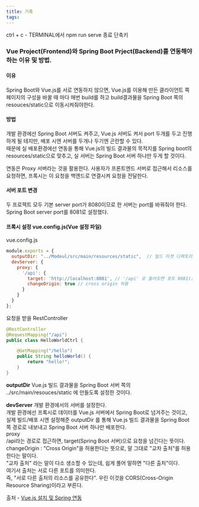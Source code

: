 ```yaml
---
title: 기록
tags: 
---
```


ctrl + c - TERMINAL에서 npm run serve 종료 단축키


### Vue Project(Frontend)와 Spring Boot Prject(Backend)를 연동해야 하는 이유 및 방법.

#### 이유
Spring Boot와 Vue.js를 서로 연동하지 않으면, Vue.js를 이용해 만든 클라이언트 쪽 페이지의 구성을 바꿀 때 마다 매번 build를 하고 build결과물을 Spring Boot 쪽의 resouces/static으로 이동시켜줘야한다.

#### 방법
개발 환경에선 Spring Boot 서버도 켜주고, Vue.js 서버도 켜서 port 두개를 두고 진행하게 될 테지만, 배포 시엔 서버를 두개나 두기엔 곤란할 수 있다.   
때문에 실 배포환경에선 연동을 통해 Vue.js의 빌드 결과물의 목적지를 Spring boot의 resources/static으로 맞추고, 실 서버는 Spring Boot 서버 하나만 두게 할 것이다.

연동은 Proxy 서버라는 것을 활용한다. 사용자가 프론트엔드 서버로 접근해서 리소스를 요청하면, 프록시는 이 요청을 백엔드로 연결시켜 요청을 전달한다.

#### 서버 포트 변경
두 프로젝트 모두 기본 server port가 8080이므로 한 서버는 port를 바꿔줘야 한다. Spring Boot server port를 8081로 설정했다.


#### 프록시 설정 vue.config.js(Vue 설정 파일) 

vue.config.js

```js
module.exports = {
  outputDir: "../Modeul/src/main/resources/static",  // 빌드 타겟 디렉토리
  devServer: {
    proxy: {
      '/api': {
        target: 'http://localhost:8081', // '/api' 로 들어오면 포트 8081(스프링 서버)로 보낸다
        changeOrigin: true // cross origin 허용
      }
    }
  }
};
```
요청을 받을 RestController

```java
@RestController
@RequestMapping("/api")
public class HelloWorldCtrl {

    @GetMapping("/hello")
    public String helloWorld() {
        return "hello!";
    }
}
```

**outputDir**
Vue.js 빌드 결과물을 Spring Boot 서버 쪽의 ../src/main/resouces/static 에 만들도록 설정한 것이다.

**devServer**
개발 환경에서의 서버를 설정한다.   
개발 환경에선 프록시로 데이터를 Vue.js 서버에서 Spring Boot로 넘겨주는 것이고, 실제 빌드/배포 시엔 설정해준 outputDir 를 통해 Vue.js 빌드 결과물을 Spring Boot 쪽 경로로 내보내고 Spring Boot 서버 하나만 배포한다.   
    proxy   
    /api라는 경로로 접근하면, target(Spring Boot 서버)으로 요청을 넘긴다는 뜻이다.   
    changeOrigin : "Cross Origin"을 허용한다는 뜻으로, 말 그대로 "교차 출처"를 허용한다는 말이다.   
    "교차 출처" 라는 말이 다소 생소할 수 있는데, 쉽게 풀어 말하면 "다른 출처"이다.   
    여기서 출처는 서로 다른 포트를 의미한다.   
    즉, "서로 다른 출처의 리소스를 공유한다". 우린 이것을 CORS(Cross-Origin Resource Sharing)이라고 부른다.   

출처 - [Vue.js 설치 및 Spring 연동](https://doozi0316.tistory.com/m/entry/Vuejs-Spring-Boot-MySQL-MyBatis-%EB%A7%9B%EC%A7%91-%EC%A7%80%EB%8F%84-%EB%A7%8C%EB%93%A4%EA%B8%B01-Spring-Boot-Vuejs-%EC%84%A4%EC%B9%98-%EB%B0%8F-%EC%97%B0%EB%8F%99%ED%95%98%EA%B8%B0)
